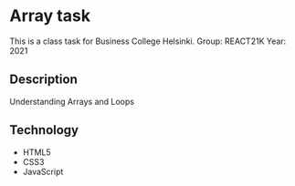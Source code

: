 # Array task

This is a class task for Business College Helsinki.
Group: REACT21K
Year: 2021

## Description

Understanding Arrays and Loops

## Technology

- HTML5
- CSS3
- JavaScript

